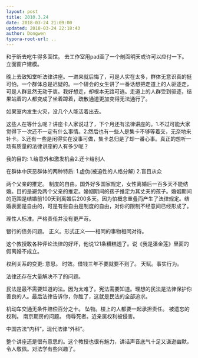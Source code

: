 ```yaml
---
layout: post
title: 2010.3.24
date: 2018-03-24 21:09:00
updated: 2018-03-24 22:18:43
author: Dongwen
typora-root-url: ..
---
```




和于昕去吃牛得多面馆。
去工作室用pad画了一个剖面明天或许可以应付一下。立面窗户建模。

晚上去致知堂听法律讲座。一进来就后悔了，可是人实在太多，群体无意识真的挺可怕，一个群体总是迟疑的。一个研会的女生讲了一番话想把走道上的人驱逐走，可是人群显然无动于衷。我好想走，却根本无路可逃。走道上的人群受到驱逐，结果站着的人都变成了坐着蹲着，疏散通道更加变得无法通行了。

如果室内发生火灾，没几个人能活着出去。

这些人在等什么呢？讲座卡人家说过了，下个月还有法律讲座的。1.不过可能大家觉得下一次还不一定有什么事情。2.然后也有一些人是集卡不够等着交，无奈地来补卡。3.还有一些是闲得实在没事可做，集卡总归是了却一番心事。真正的想听一场有质量的法律讲座的人有多少呢？

我的目的:
1.给意外和激发机会2.还卡给别人

在群体中厌恶群体的两种特质:
1.虚伪(被迫性的人格分解)
2.盲目从众

两个父亲的推定。
制度的自由。国外好多国家规定，女性离婚后一百多天不能结婚。目的是避免两个父亲的推定。婚姻期间的孩子推定为其丈夫的孩子。婚姻期间的范围是结婚前100天到离婚后200多天。因为怕概念重叠而产生了法律规定。结婚表面是自由的，可是有些自由是制度的自由，对你的限制不经意间已经形成了。

理性人标准。严格责任并没有更严苛。

银行的债务问题。
正义。形式正义——相同的事物相同对待。

这个教授敢各种评论法律的好坏，他说121条糟糕透了。说《我是潘金莲》里面的假离婚不成立。

权利关系的变更:
意思。
时效。借钱三年不要就要不到了。
天赋。事实行为。

法律还存在大量解决不了的问题。

民法是最不需要知道的法。因为太难了。宪法需要知道。理想的民法是法律保护你善良的人。最后法律告诉你，你胜了，这就是民法的全部追求。

机动车交通无条件赔偿百分之十。
坠物。楼上的人都要一起承担责任。
被遗忘的权利。
南京期房的问题。
侮辱死者。近亲属权利被侵害。

中国古法“内科”，现代法律“外科”。

整个讲座还是很有意思的。这个教授也很有魅力，讲话声音底气十足又谦逊幽默，令人敬佩。对法学有些兴趣了。    